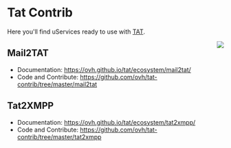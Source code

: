 # Tat Contrib

Here you'll find uServices ready to use with [TAT](http://ovh.github.io/tat/).

<img align="right" src="https://raw.githubusercontent.com/ovh/tat/master/tat.png">

## Mail2TAT

* Documentation: https://ovh.github.io/tat/ecosystem/mail2tat/
* Code and Contribute: https://github.com/ovh/tat-contrib/tree/master/mail2tat

## Tat2XMPP

* Documentation: https://ovh.github.io/tat/ecosystem/tat2xmpp/
* Code and Contribute: https://github.com/ovh/tat-contrib/tree/master/tat2xmpp
